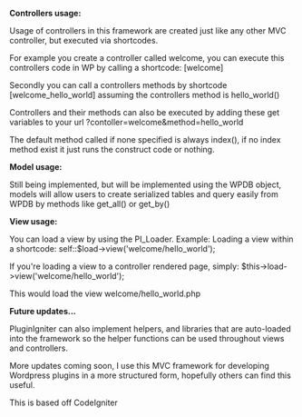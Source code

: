 <b>Controllers usage:</b>

Usage of controllers in this framework are created just like any other MVC controller, but executed via shortcodes.

For example you create a controller called welcome, you can execute this controllers code in WP by calling a shortcode: [welcome]

Secondly you can call a controllers methods by shortcode [welcome_hello_world] assuming the controllers method is hello_world()

Controllers and their methods can also be executed by adding these get variables to your url ?contoller=welcome&method=hello_world

The default method called if none specified is always index(), if no index method exist it just runs the construct code or nothing.

<b>Model usage:</b>

Still being implemented, but will be implemented using the WPDB object, models will allow users to create serialized tables and query easily from WPDB by methods like get_all() or get_by()

<b>View usage:</b>

You can load a view by using the PI_Loader. Example:
Loading a view within a shortcode:
self::$load->view('welcome/hello_world');

If you're loading a view to a controller rendered page, simply:
$this->load->view('welcome/hello_world'); 

This would load the view welcome/hello_world.php


<b>Future updates...</b>

PluginIgniter can also implement helpers, and libraries that are auto-loaded into the framework so the helper functions can be used throughout views and controllers.

More updates coming soon, I use this MVC framework for developing Wordpress plugins in a more structured form, hopefully others can find this useful.

This is based off CodeIgniter
